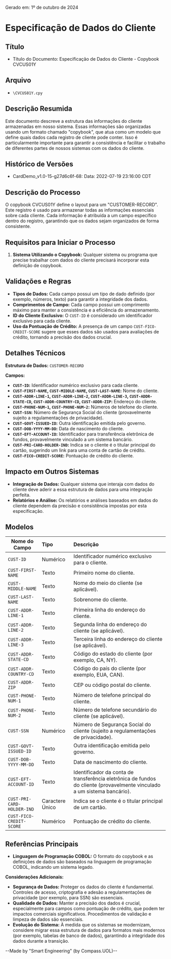 Gerado em: 1º de outubro de 2024

# Especificação de Dados do Cliente

## Título

- Título do Documento: Especificação de Dados do Cliente - Copybook CVCUS01Y

## Arquivo
- `\CVCUS01Y.cpy`

## Descrição Resumida

Este documento descreve a estrutura das informações do cliente armazenadas em nosso sistema. Essas informações são organizadas usando um formato chamado "copybook", que atua como um modelo que define quais dados cada registro de cliente pode conter. Isso é particularmente importante para garantir a consistência e facilitar o trabalho de diferentes partes de nossos sistemas com os dados do cliente.

## Histórico de Versões

- CardDemo_v1.0-15-g27d6c6f-68: Data: 2022-07-19 23:16:00 CDT

## Descrição do Processo

O copybook CVCUS01Y define o layout para um "CUSTOMER-RECORD". Este registro é usado para armazenar todas as informações essenciais sobre cada cliente. Cada informação é atribuída a um campo específico dentro do registro, garantindo que os dados sejam organizados de forma consistente.

## Requisitos para Iniciar o Processo

1.  **Sistema Utilizando o Copybook:** Qualquer sistema ou programa que precise trabalhar com dados do cliente precisará incorporar esta definição de copybook.

## Validações e Regras

*   **Tipos de Dados:** Cada campo possui um tipo de dado definido (por exemplo, números, texto) para garantir a integridade dos dados.
*   **Comprimentos de Campo:** Cada campo possui um comprimento máximo para manter a consistência e a eficiência do armazenamento.
*   **ID do Cliente Exclusivo:** O `CUST-ID` é considerado um identificador exclusivo para cada cliente.
*   **Uso da Pontuação de Crédito:** A presença de um campo `CUST-FICO-CREDIT-SCORE` sugere que esses dados são usados para avaliações de crédito, tornando a precisão dos dados crucial.

## Detalhes Técnicos

**Estrutura de Dados:** `CUSTOMER-RECORD`

**Campos:**

*   **`CUST-ID`:** Identificador numérico exclusivo para cada cliente.
*   **`CUST-FIRST-NAME`, `CUST-MIDDLE-NAME`, `CUST-LAST-NAME`:** Nome do cliente.
*   **`CUST-ADDR-LINE-1`, `CUST-ADDR-LINE-2`, `CUST-ADDR-LINE-3`, `CUST-ADDR-STATE-CD`, `CUST-ADDR-COUNTRY-CD`, `CUST-ADDR-ZIP`:**  Endereço do cliente.
*   **`CUST-PHONE-NUM-1`, `CUST-PHONE-NUM-2`:** Números de telefone do cliente.
*   **`CUST-SSN`:**  Número de Segurança Social do cliente (provavelmente sujeito a regulamentações de privacidade).
*   **`CUST-GOVT-ISSUED-ID`:** Outra identificação emitida pelo governo.
*   **`CUST-DOB-YYYY-MM-DD`:** Data de nascimento do cliente.
*   **`CUST-EFT-ACCOUNT-ID`:** Identificador para transferência eletrônica de fundos, provavelmente vinculado a um sistema bancário.
*   **`CUST-PRI-CARD-HOLDER-IND`:** Indica se o cliente é o titular principal do cartão, sugerindo um link para uma conta de cartão de crédito.
*   **`CUST-FICO-CREDIT-SCORE`:** Pontuação de crédito do cliente.

## Impacto em Outros Sistemas

*   **Integração de Dados:** Qualquer sistema que interaja com dados do cliente deve aderir a essa estrutura de dados para uma integração perfeita.
*   **Relatórios e Análise:** Os relatórios e análises baseados em dados do cliente dependem da precisão e consistência impostas por esta especificação.

## Modelos

| Nome do Campo           | Tipo        | Descrição                                                                                                                |
| -------------------------- | :---------- | :---------------------------------------------------------------------------------------------------------------------- |
| `CUST-ID`                 | Numérico    | Identificador numérico exclusivo para o cliente.                                                                         |
| `CUST-FIRST-NAME`         | Texto       | Primeiro nome do cliente.                                                                                                |
| `CUST-MIDDLE-NAME`        | Texto       | Nome do meio do cliente (se aplicável).                                                                                  |
| `CUST-LAST-NAME`          | Texto       | Sobrenome do cliente.                                                                                                   |
| `CUST-ADDR-LINE-1`        | Texto       | Primeira linha do endereço do cliente.                                                                                     |
| `CUST-ADDR-LINE-2`        | Texto       | Segunda linha do endereço do cliente (se aplicável).                                                                        |
| `CUST-ADDR-LINE-3`        | Texto       | Terceira linha do endereço do cliente (se aplicável).                                                                       |
| `CUST-ADDR-STATE-CD`      | Texto       | Código do estado do cliente (por exemplo, CA, NY).                                                                        |
| `CUST-ADDR-COUNTRY-CD`    | Texto       | Código do país do cliente (por exemplo, EUA, CAN).                                                                       |
| `CUST-ADDR-ZIP`           | Texto       | CEP ou código postal do cliente.                                                                                        |
| `CUST-PHONE-NUM-1`        | Texto       | Número de telefone principal do cliente.                                                                                  |
| `CUST-PHONE-NUM-2`        | Texto       | Número de telefone secundário do cliente (se aplicável).                                                                 |
| `CUST-SSN`                | Numérico    | Número de Segurança Social do cliente (sujeito a regulamentações de privacidade).                                         |
| `CUST-GOVT-ISSUED-ID`     | Texto       | Outra identificação emitida pelo governo.                                                                               |
| `CUST-DOB-YYYY-MM-DD`     | Texto       | Data de nascimento do cliente.                                                                                            |
| `CUST-EFT-ACCOUNT-ID`     | Texto       | Identificador da conta de transferência eletrônica de fundos do cliente (provavelmente vinculado a um sistema bancário). |
| `CUST-PRI-CARD-HOLDER-IND` | Caractere Único | Indica se o cliente é o titular principal de um cartão.                                                                |
| `CUST-FICO-CREDIT-SCORE`  | Numérico    | Pontuação de crédito do cliente.                                                                                           |

## Referências Principais

*   **Linguagem de Programação COBOL:** O formato do copybook e as definições de dados são baseados na linguagem de programação COBOL, indicando um sistema legado.

**Considerações Adicionais:**

*   **Segurança de Dados:** Proteger os dados do cliente é fundamental. Controles de acesso, criptografia e adesão a regulamentações de privacidade (por exemplo, para SSN) são essenciais.
*   **Qualidade de Dados:** Manter a precisão dos dados é crucial, especialmente para campos como pontuação de crédito, que podem ter impactos comerciais significativos. Procedimentos de validação e limpeza de dados são essenciais.
*   **Evolução do Sistema:** À medida que os sistemas se modernizam, considere migrar essa estrutura de dados para formatos mais modernos (por exemplo, tabelas de banco de dados), garantindo a integridade dos dados durante a transição.

--Made by "Smart Engineering" (by Compass.UOL)--
